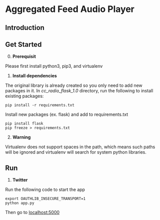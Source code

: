 # Aggregated Feed Audio Player
## Introduction

## Get Started
0. **Prerequisit**

Please first install python3, pip3, and virtualenv

1. **Install dependencies**

The original library is already created so you only need to add new packages in it. In *cc_radio_flask_1.0* directory, run the following to install existing packages:

```
pip install -r requirements.txt
```
Install new packages (ex. flask) and add to requirements.txt
```
pip install flask
pip freeze > requirements.txt
```
2. **Warning**

Virtualenv does not support spaces in the path, which means such paths will be ignored and virtualenv will search for system python libraries.

## Run

1. **Twitter**

Run the following code to start the app
```
export OAUTHLIB_INSECURE_TRANSPORT=1
python app.py
```
Then go to [localhost:5000](localhost:5000)